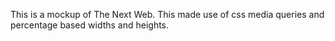 This is a mockup of The Next Web. This made use of css media queries and percentage based widths and heights.

